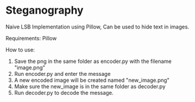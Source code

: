 # Steganography
Naive LSB Implementation using Pillow, Can be used to hide text in images. 

Requirements: Pillow 

How to use:
1) Save the png in the same folder as encoder.py with the filename "image.png"
2) Run encoder.py and enter the message
3) A new encoded image will be created named "new_image.png"
4) Make sure the new_image is in the same folder as decoder.py
5) Run decoder.py to decode the message.

